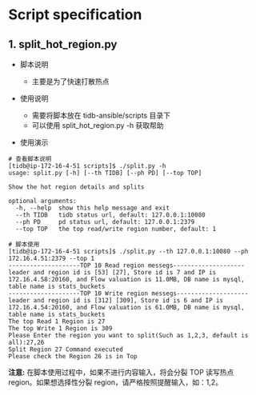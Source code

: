 # Script specification

## 1. split_hot_region.py
- 脚本说明
  - 主要是为了快速打散热点

- 使用说明
  - 需要将脚本放在 tidb-ansible/scripts 目录下
  - 可以使用 split_hot_region.py -h 获取帮助

- 使用演示
```shell
# 查看脚本说明
[tidb@ip-172-16-4-51 scripts]$ ./split.py -h
usage: split.py [-h] [--th TIDB] [--ph PD] [--top TOP]

Show the hot region details and splits

optional arguments:
  -h, --help  show this help message and exit
  --th TIDB   tidb status url, default: 127.0.0.1:10080
  --ph PD     pd status url, default: 127.0.0.1:2379
  --top TOP   the top read/write region number, default: 1

# 脚本使用
[tidb@ip-172-16-4-51 scripts]$ ./split.py --th 127.0.0.1:10080 --ph 172.16.4.51:2379 --top 1
--------------------TOP 10 Read region messegs--------------------
leader and region id is [53] [27], Store id is 7 and IP is 172.16.4.58:20160, and Flow valuation is 11.0MB, DB name is mysql, table name is stats_buckets
--------------------TOP 10 Write region messegs--------------------
leader and region id is [312] [309], Store id is 6 and IP is 172.16.4.54:20160, and Flow valuation is 61.0MB, DB name is mysql, table name is stats_buckets
The top Read 1 Region is 27
The top Write 1 Region is 309
Please Enter the region you want to split(Such as 1,2,3, default is all):27,26
Split Region 27 Command executed 
Please check the Region 26 is in Top
```

**注意:** 在脚本使用过程中，如果不进行内容输入，将会分裂 TOP 读写热点 region。如果想选择性分裂 region，请严格按照提醒输入，如：1,2。